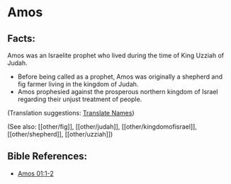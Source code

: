 # Amos #

## Facts: ##

Amos was an Israelite prophet who lived during the time of King Uzziah of Judah.

* Before being called as a prophet, Amos was originally a shepherd and fig farmer living in the kingdom of Judah.
* Amos prophesied against the prosperous northern kingdom of Israel regarding their unjust treatment of people.

(Translation suggestions: [Translate Names](en/ta-vol1/translate/man/translate-names))

(See also: [[other/fig]], [[other/judah]], [[other/kingdomofisrael]], [[other/shepherd]], [[other/uzziah]])

## Bible References: ##

* [Amos 01:1-2](en/tn/amo/help/01/01)